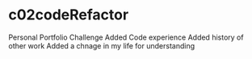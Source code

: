 # c02codeRefactor
Personal Portfolio Challenge
Added Code experience
Added history of other work
Added a chnage in my life for understanding 
